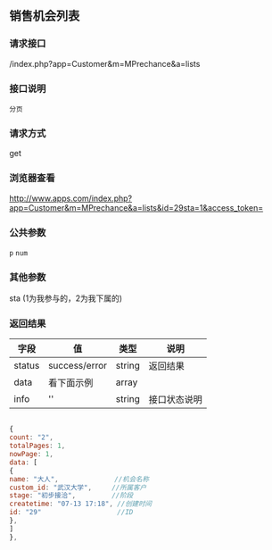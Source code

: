 ## 销售机会列表
### **请求接口**
/index.php?app=Customer&m=MPrechance&a=lists

### **接口说明**
`分页`

### **请求方式**
get

### **浏览器查看**
http://www.apps.com/index.php?app=Customer&m=MPrechance&a=lists&id=29sta=1&access_token=

### **公共参数** 
`p` `num`

### **其他参数**
sta  (1为我参与的，2为我下属的)


### **返回结果**
|字段       |值             |类型    |说明           |
| --------- |--------      |--------|--------       |
|status     |success/error |string |返回结果         |
|data       |看下面示例 | array ||
|info       | '' | string | 接口状态说明  |

``` javascript

{
count: "2",
totalPages: 1,
nowPage: 1,
data: [
{
name: "大人",              //机会名称
custom_id: "武汉大学",     //所属客户
stage: "初步接洽",         //阶段
createtime: "07-13 17:18", //创建时间
id: "29"                   //ID
},
]
},